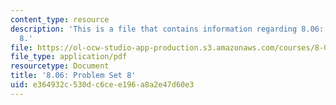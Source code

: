 ```yaml
---
content_type: resource
description: 'This is a file that contains information regarding 8.06: Problem set
  8.'
file: https://ol-ocw-studio-app-production.s3.amazonaws.com/courses/8-06-quantum-physics-iii-spring-2016/e364932c530dc6cee196a8a2e47d60e3_MIT8_06S16_ps8.pdf
file_type: application/pdf
resourcetype: Document
title: '8.06: Problem Set 8'
uid: e364932c-530d-c6ce-e196-a8a2e47d60e3
---
```

